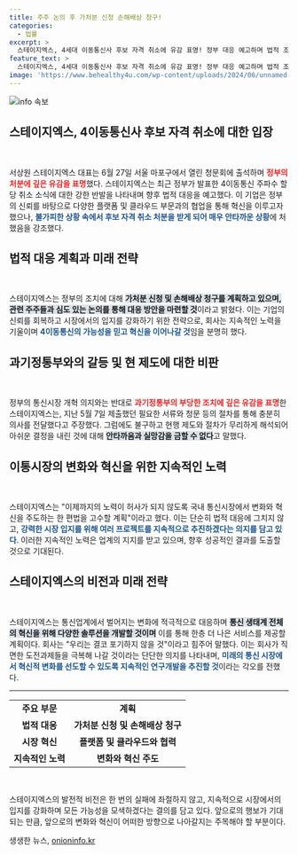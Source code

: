 ```yaml
---
title: 주주 논의 후 가처분 신청 손해배상 청구!
categories:
  - 법률
excerpt: >
  스테이지엑스, 4세대 이동통신사 후보 자격 취소에 유감 표명! 정부 대응 예고하며 법적 조치 추진 중. 혁신의 아이콘, 변화의 물결 속에서 최후의 반격이 시작된다! 클릭해서 더 알아보세요!
feature_text: >
  스테이지엑스, 4세대 이동통신사 후보 자격 취소에 유감 표명! 정부 대응 예고하며 법적 조치 추진 중. 혁신의 아이콘, 변화의 물결 속에서 최후의 반격이 시작된다! 클릭해서 더 알아보세요!
image: 'https://www.behealthy4u.com/wp-content/uploads/2024/06/unnamed-file.png'
---
```


<p><img src="https://www.behealthy4u.com/wp-content/uploads/2024/06/unnamed-file.png" alt="info 속보" /></p>

<h2 data-ke-size="size26">스테이지엑스, 4이동통신사 후보 자격 취소에 대한 입장</h2>

<p data-ke-size="size16">&nbsp;</p>

<p>서상원 스테이지엑스 대표는 6월 27일 서울 마포구에서 열린 청문회에 출석하며 <b><span style="color: #ee2323;">정부의 처분에 깊은 유감을 표명</span></b>했다. 스테이지엑스는 최근 정부가 발표한 4이동통신 주파수 할당 취소 소식에 대한 강한 반발을 나타내며 향후 법적 대응을 예고했다. 이 기업은 정부의 신뢰를 바탕으로 다양한 플랫폼 및 클라우드 부문과의 협업을 통해 혁신을 이루고자 했으나, <b><span style="color: #1a5490;">불가피한 상황 속에서 후보 자격 취소 처분을 받게 되어 매우 안타까운 상황</span></b>에 처했음을 강조했다.</p>

<h2 data-ke-size="size26">법적 대응 계획과 미래 전략</h2>

<p data-ke-size="size16">&nbsp;</p>

<p>스테이지엑스는 정부의 조치에 대해 <b><span style="background-color: #21538527;">가처분 신청 및 손해배상 청구를 계획하고 있으며, 관련 주주들과 심도 있는 논의를 통해 대응 방안을 마련할 것</span></b>이라고 밝혔다. 이는 기업의 신뢰를 회복하고 시장에서의 입지를 강화하기 위한 전략으로, 회사는 지속적인 노력을 기울이며 <b><span style="color: #1a5490;">4이동통신의 가능성을 믿고 혁신을 이어나갈 것</span></b>임을 분명히 했다.</p>

<h2 data-ke-size="size26">과기정통부와의 갈등 및 현 제도에 대한 비판</h2>

<p data-ke-size="size16">&nbsp;</p>

<p>정부의 통신시장 개혁 의지와는 반대로 <b><span style="color: #ee2323;">과기정통부의 부당한 조치에 깊은 유감을 표명</span></b>한 스테이지엑스는, 지난 5월 7일 제출했던 필요한 서류와 청문 등의 절차를 통해 충분히 의사를 전달했다고 주장했다. 그럼에도 불구하고 현행 제도와 절차가 무리하게 해석되어 아쉬운 결정을 내린 것에 대해 <b><span style="background-color: #21538527;">안타까움과 실망감을 금할 수 없다</span></b>고 말했다.</p>

<h2 data-ke-size="size26">이통시장의 변화와 혁신을 위한 지속적인 노력</h2>

<p data-ke-size="size16">&nbsp;</p>

<p>스테이지엑스는 "이제까지의 노력이 허사가 되지 않도록 국내 통신시장에서 변화와 혁신을 주도하는 한 편법을 고수할 계획"이라고 했다. 이는 단순히 법적 대응에 그치지 않고, <b><span style="color: #1a5490;">강력한 시장 입지를 위해 여러 프로젝트를 지속적으로 추진하겠다는 의지를 담고 있다</span></b>. 이러한 지속적인 노력은 업계의 지지를 받고 있으며, 향후 성공적인 결과를 도출할 것으로 기대된다.</p>

<h2 data-ke-size="size26">스테이지엑스의 비전과 미래 전략</h2>

<p data-ke-size="size16">&nbsp;</p>

<p>스테이지엑스는 통신업계에서 벌어지는 변화에 적극적으로 대응하며 <b><span style="background-color: #21538527;">통신 생태계 전체의 혁신을 위해 다양한 솔루션을 개발할 것이며</span></b> 이를 통해 한층 더 나은 서비스를 제공할 계획이다. 회사는 "우리는 결코 포기하지 않을 것"이라고 힘주어 말했다. 이는 회사가 직면한 도전과제들을 극복해 나갈 것이라는 단단한 의지를 나타내며, <b><span style="color: #1a5490;">미래의 통신 시장에서 혁신적 변화를 선도할 수 있도록 지속적인 연구개발을 추진할 것</span></b>이라는 각오를 전했다.</p>

<hr>

<table>
    <tr>
        <td style="text-align: center; height: 17px;"><b>주요 부문</b></td>
        <td style="text-align: center; height: 17px;"><b>계획</b></td>
    </tr>
    <tr>
        <td style="text-align: center; height: 17px;"><b>법적 대응</b></td>
        <td style="text-align: center; height: 17px;"><b>가처분 신청 및 손해배상 청구</b></td>
    </tr>
    <tr>
        <td style="text-align: center; height: 17px;"><b>시장 혁신</b></td>
        <td style="text-align: center; height: 17px;"><b>플랫폼 및 클라우드와 협력</b></td>
    </tr>
    <tr>
        <td style="text-align: center; height: 17px;"><b>지속적인 노력</b></td>
        <td style="text-align: center; height: 17px;"><b>변화와 혁신 주도</b></td>
    </tr>
</table>

<p data-ke-size="size16">&nbsp;</p>

<p>스테이지엑스의 발전적 비전은 한 번의 실패에 좌절하지 않고, 지속적으로 시장에서의 입지를 강화하며 모든 가능성을 모색하겠다는 결의를 담고 있다. 앞으로의 행보가 기대되는 만큼, 앞으로의 변화와 혁신이 어떠한 방향으로 나아갈지는 주목해야 할 부분이다.</p>
생생한 뉴스, <a href="https://onioninfo.kr" rel="dofollow">onioninfo.kr</a>


